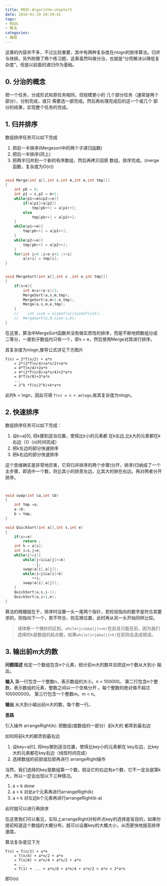 ```yaml
---
title: MOOC-Algorithm-chapter5
date: 2018-01-19 20:59:41
tags:
- MOOC
- 算法
categories:
- 编程
---
```


这章的内容并不多，不过比较重要，其中有两种复杂度在nlogn的排序算法。归并与快排。另外附赠了两个练习题，这章虽然叫做分治，也就是“分而解决以降低复杂度”，但是以前面的递归作为基础。

<!--more-->

## 0. 分治的概念

把一个任务，分成形式和原任务相同，但规模更小的 几个部分任务（通常是两个部分），分别完成，或只 需要选一部完成。然后再处理完成后的这一个或几个 部分的结果，实现整个任务的完成。


## 1. 归并排序

数组排序任务可以如下完成

1. 把前一半排序(Mergesort中的两个子递归函数)
2. 把后一半排序(同上)
3. 把两半归并到一个新的有序数组，然后再拷贝回原 数组，排序完成。(merge函数，复杂度为O(n))

```c

void Merge(int a[],int s,int m,int e,int tmp[])
{
    int pb = 0;
    int p1 = s,p2 = m+1;
    while(p1<=m&&p2<=e){
        if(a[p1]<a[p2])
            tmp[pb++] = a[p1++];
        else
            tmp[pb++] = a[p2++];
    }
    while(p1<=m){
        tmp[pb++] = a[p1++];
    }
    while(p2<=e){
        tmp[pb++] = a[p2++];
    }
    for(int i=0 ;i<e-s+1 ;++i)
        a[s+i] = tmp[i];
}


void MergeSort(int a[],int s ,int e,int tmp[])
{
    if(s<e){
        int m=s+(e-s)/2;
        MergeSort(a,s,m,tmp);
        MergeSort(a,m+1,e,tmp);
        Merge(a,s,m,e,tmp);
    }
    //    int size = sizeof(a)/sizeof(int);
    //  MergeSort(a,0,size-1,b);
}

```

在这里，算法中MergeSort函数并没有做实质性的排序，而是不断地把数组分成二等分，一直到子数组内只有一个，即s = e，然后使用Merge对其进行排序。

其复杂度为nlogn,推导公式详见下方图片

```
T(n) = 2*T(n/2) + a*n
    = 2*(2*T(n/4)+a*n/2)+a*n 
    = 4*T(n/4)+2a*n 
    = 4*(2*T(n/8)+a*n/4)+2*a*n 
    = 8*T(n/8)+3*a*n 
    ... 
    = 2^k *T(n/2^k)+k*a*n

```

此时k = logn，因此可得 `T(n) = n + anlogn`,故其复杂度为nlogn。

## 2. 快速排序

数组排序任务可以如下完成：

1. 设k=a\[0\], 将k挪到适当位置，使得比k小的元素都 在k左边,比k大的元素都在k右边（O（n)时间完成） 
2. 把k左边的部分快速排序 
3. 把k右边的部分快速排序

这个思维确实是非常地厉害，它将归并排序的两个步骤(分开，排序)归纳成了一个主步骤，即选中一个数，将比其小的排至左边，比其大的排在右边。再对两者分开排序。

```c


void swap(int &a,int &b)
{
    int tmp =a;
    a =b;
    b = tmp;
}

void QuickSort(int a[],int s,int e)
{
    if(s>=e)
        return ;
    int k = a[s];
    int i=s,j=e;
    while(i!=j){
        while(j>i&&a[j]>=k)
            --j;
        swap(a[i],a[j]);
        while(i<j&&a[i]<k)
            ++i;
        swap(a[i],a[j]);
    }
    QuickSort(a,s,i-1);
    QuickSort(a,i+1,e);
}

```

算法的精髓就在于，排序时设置一头一尾两个指针，若检验指向的数字是符合其要求的，则指向下一个，若不符合，则互换位置，此时再从另一头开始同样比较。

>请体察一个微妙的区别，`while(j>i&&a[j]>=k)`在前且只能在前，因为我们选择的k是数组的起点数，如果`while(i<j&&a[i]<k)`在前则会造成错误。

## 3. 输出前m大的数

**问题描述** 给定一个数组包含n个元素，统计前m大的数并且把这m个数从大到小 输出。


**输入** 第一行包含一个整数n，表示数组的大小。n < 100000。 第二行包含n个整数，表示数组的元素，整数之间以一个空格分开 。每个整数的绝对值不超过100000000。 第三行包含一个整数m。m < n。

**输出** 从大到小输出前m大的数，每个数一行。

**思路**

引入操作 arrangeRight(k): 把数组(或数组的一部分）前k大的 都弄到最右边


如何将前k大的都弄到最右边 

1. 设key=a\[0\], 将key挪到适当位置，使得比key小的元素都在 key左边，比key大的元素都在key右边（线性时间完成）
2. 选择数组的前部或后部再进行 arrangeRight操作

当然，我们选择的key是数组第一个数，假设它的右边有a个数，它不一定会是第k大，所以一定会出现以下三种情况。

1. a = k done 
2. a > k 对此a个元素再进行arrangeRigth(k) 
3. a < k 对左边b个元素再进行arrangeRight(k-a)

此时就可以进行再排序

在这里我们可以看见，实际上arrangeRight对标杆点key的选择是盲目的，如果你提前知道这个数组的大概分布，就可以设置key的大概大小，从而更快地提高排序速度。

算法复杂度见下方

```
T(n) = T(n/2) + a*n 
    = T(n/4) + a*n/2 + a*n 
    = T(n/8) + a*n/4 + a*n/2 + a*n 
    = ... 
    = T(1) + ... + a*n/8 + a*n/4 + a*n/2 + a*n < 2*a*n

```

即O(n)